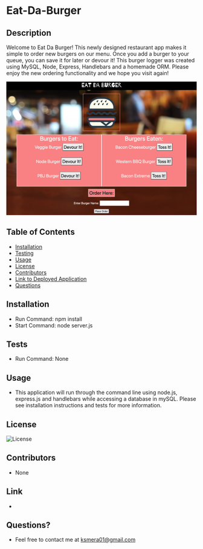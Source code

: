 # Eat-Da-Burger

## Description

  Welcome to Eat Da Burger! This newly designed restaurant app makes it simple to order new burgers on our menu. Once you add a burger to your queue, you can save it for later or devour it! This burger logger was created using MySQL, Node, Express, Handlebars and a homemade ORM. Please enjoy the new ordering functionality and we hope you visit again!

  ![image description](./images/eatdaburger.png)

  ## Table of Contents
  
  - [Installation](#installation)
  - [Testing](#tests)
  - [Usage](#usage)
  - [License](#license)
  - [Contributors](#contributors)
  - [Link to Deployed Application](#link)
  - [Questions](#questions)

  ## Installation

  - Run Command: npm install
  - Start Command: node server.js

  ## Tests
  
  - Run Command: None

  ## Usage

  - This application will run through the command line using node.js, express.js and handlebars while accessing a database in mySQL. Please see installation instructions and tests for more information.

  ## License

  ![License](https://img.shields.io/badge/License-MIT-orange.svg)

  ## Contributors

  - None

  ## Link

  - 

  ## Questions? 
  
  - Feel free to contact me at ksmera01@gmail.com
